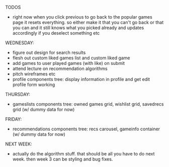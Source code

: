 TODOS

* right now when you click previous to go back to the popular games page it resets everything. so either make it that you can't go back or that you can and it still knows what you picked already and updates accordingly if you deselect something etc

WEDNESDAY:
  * figure out design for search results
  * flesh out custom liked games list and custom liked game
  * add games to user played games (with like) on submit
  * attend lecture on recommendation algorithms
  * pitch wireframes etc
  * profile components tree: display information in profile and get edit profile form working

THURSDAY:
  * gameslists components tree: owned games grid, wishlist grid, savedrecs grid (w/ dummy data for now)

FRIDAY:
  * recommendations components tree: recs carousel, gameinfo container (w/ dummy data for now)

NEXT WEEK:
  * actually do the algorithm stuff. that should be all you have to do next week. then week 3 can be styling and bug fixes.